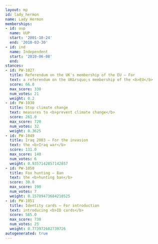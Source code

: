 ```yaml
---
layout: mp
id: lady_hermon
name: Lady Hermon
memberships:
- id: uup
  name: UUP
  start: '2001-10-24'
  end: '2010-03-30'
- id: ind
  name: Independent
  start: '2010-06-08'
  end: 
stances:
- id: PW-1027
  title: Referendum on the UK's membership of the EU — For
  text: a referendum on the UK&rsquo;s membership of the <b>EU</b>
  score: 66.0
  max_score: 330
  num_votes: 21
  weight: 0.2
- id: PW-1030
  title: Stop climate change
  text: measures to <b>prevent climate change</b>
  score: 261.0
  max_score: 720
  num_votes: 32
  weight: 0.3625
- id: PW-1049
  title: Iraq 2003 — For the invasion
  text: the <b>Iraq war</b>
  score: 131.0
  max_score: 140
  num_votes: 6
  weight: 0.9357142857142857
- id: PW-1050
  title: Fox hunting — Ban
  text: the <b>hunting ban</b>
  score: 30.0
  max_score: 190
  num_votes: 7
  weight: 0.15789473684210525
- id: PW-1051
  title: Identity cards — For introduction
  text: introducing <b>ID cards</b>
  score: 565.0
  max_score: 730
  num_votes: 25
  weight: 0.773972602739726
autogenerated: true
---
```

